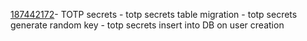[187442172](https://www.pivotaltracker.com/story/show/187442172)- TOTP secrets
    - totp secrets table migration
    - totp secrets generate random key
    - totp secrets insert into DB on user creation
